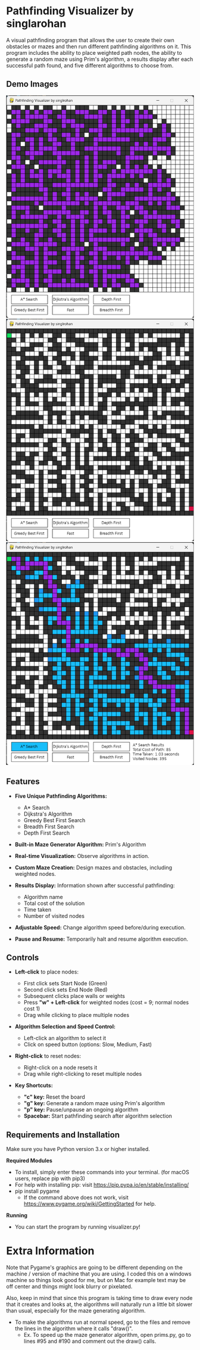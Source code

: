 # Pathfinding Visualizer by singlarohan

A visual pathfinding program that allows the user to create their own obstacles or mazes and then run different pathfinding algorithms on it. This program includes the ability to place weighted path nodes, the ability to generate a random maze using Prim's algorithm, a results display after each successful path found, and five different algorithms to choose from.

## Demo Images
![Maze Generating](comp/generating.png)
![Maze Generated](comp/generated.png)
![A* Search](comp/searched.png)

## Features
- **Five Unique Pathfinding Algorithms:**
  - A* Search
  - Dijkstra's Algorithm
  - Greedy Best First Search
  - Breadth First Search
  - Depth First Search
  
- **Built-in Maze Generator Algorithm:** Prim's Algorithm
- **Real-time Visualization:** Observe algorithms in action.
- **Custom Maze Creation:** Design mazes and obstacles, including weighted nodes.
- **Results Display:** Information shown after successful pathfinding:
  - Algorithm name
  - Total cost of the solution
  - Time taken
  - Number of visited nodes
- **Adjustable Speed:** Change algorithm speed before/during execution.
- **Pause and Resume:** Temporarily halt and resume algorithm execution.

## Controls
- **Left-click** to place nodes:
  - First click sets Start Node (Green)
  - Second click sets End Node (Red)
  - Subsequent clicks place walls or weights
  - Press **"w" + Left-click** for weighted nodes (cost = 9; normal nodes cost 1)
  - Drag while clicking to place multiple nodes

- **Algorithm Selection and Speed Control:**
  - Left-click an algorithm to select it
  - Click on speed button (options: Slow, Medium, Fast)

- **Right-click** to reset nodes:
  - Right-click on a node resets it
  - Drag while right-clicking to reset multiple nodes

- **Key Shortcuts:**
  - **"c" key:** Reset the board
  - **"g" key:** Generate a random maze using Prim's algorithm
  - **"p" key:** Pause/unpause an ongoing algorithm
  - **Spacebar:** Start pathfinding search after algorithm selection

## Requirements and Installation
Make sure you have Python version 3.x or higher installed.

**Required Modules**
* To install, simply enter these commands into your terminal. (for macOS users, replace pip with pip3)
* For help with installing pip: visit https://pip.pypa.io/en/stable/installing/
* pip install pygame
  * If the command above does not work, visit https://www.pygame.org/wiki/GettingStarted for help.

**Running**
* You can start the program by running visualizer.py!

# Extra Information <a name="extra"></a>
Note that Pygame's graphics are going to be different depending on the machine / version of machine that you are using. I coded this on a windows machine so things look good for me, but on Mac for example text may be off center and things might look blurry or pixelated.

Also, keep in mind that since this program is taking time to draw every node that it creates and looks at, the algorithms will naturally run a little bit slower than usual, especially for the maze generating algorithm.
  * To make the algorithms run at normal speed, go to the files and remove the lines in the algorithm where it calls "draw()".
    * Ex. To speed up the maze generator algorithm, open prims.py, go to lines #95 and #190 and comment out the draw() calls.
